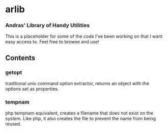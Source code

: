# arlib

### Andras' Library of Handy Utilities

This is a placeholder for some of the code I've been working on
that I want easy access to.  Feel free to browse and use!

## Contents

### getopt

traditional unix command option extractor, returns an object with
the options set as properties.

### tempnam

php tempnam equivalent, creates a filename that does not exist on the
system.  Like php, it also creates the file to prevent the name from
being reused.
